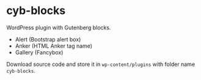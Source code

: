 # cyb-blocks

WordPress plugin with Gutenberg blocks.

* Alert (Bootstrap alert box)
* Anker (HTML Anker tag name)
* Gallery (Fancybox)

Download source code and store it in `wp-content/plugins` with folder name `cyb-blocks`.
